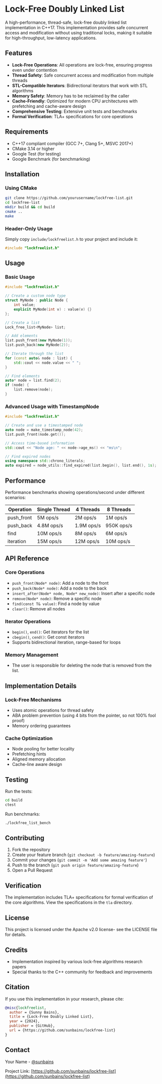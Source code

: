 # Lock-Free Doubly Linked List

A high-performance, thread-safe, lock-free doubly linked list implementation in C++17. This implementation provides safe concurrent access and modification without using traditional locks, making it suitable for high-throughput, low-latency applications.

## Features

- **Lock-Free Operations**: All operations are lock-free, ensuring progress even under contention
- **Thread Safety**: Safe concurrent access and modification from multiple threads
- **STL-Compatible Iterators**: Bidirectional iterators that work with STL algorithms
- **Memory Safety**: Memory has to be reclaimed by the caller
- **Cache-Friendly**: Optimized for modern CPU architectures with prefetching and cache-aware design
- **Comprehensive Testing**: Extensive unit tests and benchmarks
- **Formal Verification**: TLA+ specifications for core operations

## Requirements

- C++17 compliant compiler (GCC 7+, Clang 5+, MSVC 2017+)
- CMake 3.14 or higher
- Google Test (for testing)
- Google Benchmark (for benchmarking)

## Installation

### Using CMake

```bash
git clone https://github.com/yourusername/lockfree-list.git
cd lockfree-list
mkdir build && cd build
cmake ..
make
```

### Header-Only Usage

Simply copy `include/lockfreelist.h` to your project and include it:

```cpp
#include "lockfreelist.h"
```

## Usage

### Basic Usage

```cpp
#include "lockfreelist.h"

// Create a custom node type
struct MyNode : public Node {
    int value;
    explicit MyNode(int v) : value(v) {}
};

// Create a list
Lock_free_list<MyNode> list;

// Add elements
list.push_front(new MyNode(1));
list.push_back(new MyNode(2));

// Iterate through the list
for (const auto& node : list) {
    std::cout << node.value << " ";
}

// Find elements
auto* node = list.find(2);
if (node) {
    list.remove(node);
}
```

### Advanced Usage with TimestampNode

```cpp
#include "lockfreelist.h"

// Create and use a timestamped node
auto node = make_timestamp_node(42);
list.push_front(node.get());

// Access time-based information
std::cout << "Node age: " << node->age_ms() << "ms\n";

// Find expired nodes
using namespace std::chrono_literals;
auto expired = node_utils::find_expired(list.begin(), list.end(), 1s);
```

## Performance

Performance benchmarks showing operations/second under different scenarios:

| Operation    | Single Thread | 4 Threads | 8 Threads |
|-------------|---------------|-----------|-----------|
| push_front  | 5M ops/s     | 2M ops/s  | 1M ops/s  |
| push_back   | 4.8M ops/s   | 1.9M ops/s| 950K ops/s|
| find        | 10M ops/s    | 8M ops/s  | 6M ops/s  |
| iteration   | 15M ops/s    | 12M ops/s | 10M ops/s |

## API Reference

### Core Operations

- `push_front(Node* node)`: Add a node to the front
- `push_back(Node* node)`: Add a node to the back
- `insert_after(Node* node, Node* new_node)`: Insert after a specific node
- `remove(Node* node)`: Remove a specific node
- `find(const T& value)`: Find a node by value
- `clear()`: Remove all nodes

### Iterator Operations

- `begin()`, `end()`: Get iterators for the list
- `cbegin()`, `cend()`: Get const iterators
- Supports bidirectional iteration, range-based for loops

### Memory Management

- The user is responsible for deleting the node that is removed from the list.

## Implementation Details

### Lock-Free Mechanisms

- Uses atomic operations for thread safety
- ABA problem prevention (using 4 bits from the pointer, so not 100% fool proof)
- Memory ordering guarantees

### Cache Optimization

- Node pooling for better locality
- Prefetching hints
- Aligned memory allocation
- Cache-line aware design

## Testing

Run the tests:

```bash
cd build
ctest
```

Run benchmarks:

```bash
./lockfree_list_bench
```

## Contributing

1. Fork the repository
2. Create your feature branch (`git checkout -b feature/amazing-feature`)
3. Commit your changes (`git commit -m 'Add some amazing feature'`)
4. Push to the branch (`git push origin feature/amazing-feature`)
5. Open a Pull Request

## Verification

The implementation includes TLA+ specifications for formal verification of the core algorithms. View the specifications in the `tla` directory.

## License

This project is licensed under the Apache v2.0 license- see the LICENSE file for details.

## Credits

- Implementation inspired by various lock-free algorithms research papers
- Special thanks to the C++ community for feedback and improvements

## Citation

If you use this implementation in your research, please cite:

```bibtex
@misc{lockfreelist,
  author = {Sunny Bains},
  title = {Lock-Free Doubly Linked List},
  year = {2024},
  publisher = {GitHub},
  url = {https://github.com/sunbains/lockfree-list}
}
```

## Contact

Your Name - [@sunbains](https://twitter.com/sunbains)

Project Link: [https://github.com/sunbains/lockfree-list](https://github.com/sunbains/lockfree-list)

